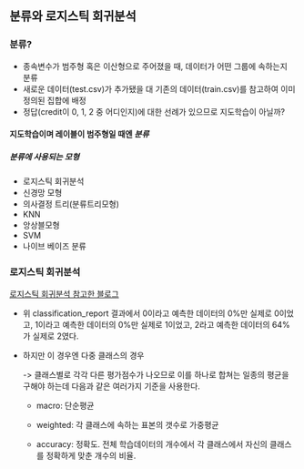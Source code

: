 ## 분류와 로지스틱 회귀분석

### 분류?

* 종속변수가 범주형 혹은 이산형으로 주어졌을 때, 데이터가 어떤 그룹에 속하는지 분류
* 새로운 데이터(test.csv)가 추가됐을 대 기존의 데이터(train.csv)를 참고하여 이미 정의된 집합에 배정
* 정답(credit이 0, 1, 2 중 어디인지)에 대한 선례가 있으므로 지도학습이 아닐까?

#### 지도학습이며 레이블이 범주형일 때엔 *분류*

##### 분류에 사용되는 모형

* 로지스틱 회귀분석
* 신경망 모형
* 의사결정 트리(분류트리모형)
* KNN
* 앙상블모형
* SVM
* 나이브 베이즈 분류



### 로지스틱 회귀분석

[로지스틱 회귀분석 참고한 블로그](https://no17.tistory.com/202) 

* 위 classification_report 결과에서 0이라고 예측한 데이터의 0%만 실제로 0이었고, 1이라고 예측한 데이터의 0%만 실제로 1이었고, 2라고 예측한 데이터의 64%가 실제로 2였다.

* 하지만 이 경우엔 다중 클래스의 경우

  -> 클래스별로 각각 다른 평가점수가 나오므로 이를 하나로 합쳐는 일종의 평균을 구해야 하는데 다음과 같은 여러가지 기준을 사용한다.

  * macro: 단순평균

  * weighted: 각 클래스에 속하는 표본의 갯수로 가중평균

  * accuracy: 정확도. 전체 학습데이터의 개수에서 각 클래스에서 자신의 클래스를 정확하게 맞춘 개수의 비율.



